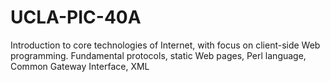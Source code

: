 # UCLA-PIC-40A
Introduction to core technologies of Internet, with focus on client-side Web programming. Fundamental protocols, static Web pages, Perl language, Common Gateway Interface, XML
